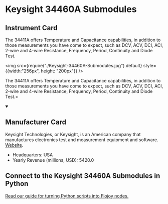 
# Keysight 34460A Submodules

## Instrument Card

<div className="flex">

<div>

The 34411A offers Temperature and Capacitance capabilities, in addition to those measurements you have come to expect, such as DCV, ACV, DCI, ACI, 2-wire and 4-wire Resistance, Frequency, Period, Continuity and Diode Test.

</div>

<img src={require("./Keysight-34460A-Submodules.jpg").default} style={{width:"256px", height: "200px"}} />

</div>

The 34411A offers Temperature and Capacitance capabilities, in addition to those measurements you have come to expect, such as DCV, ACV, DCI, ACI, 2-wire and 4-wire Resistance, Frequency, Period, Continuity and Diode Test.>

<details open>
<summary><h2>Manufacturer Card</h2></summary>

Keysight Technologies, or Keysight, is an American company that manufactures electronics test and measurement equipment and software. <a href="https://www.keysight.com/us/en/home.html">Website</a>.

<ul>
  <li>Headquarters: USA</li>
  <li>Yearly Revenue (millions, USD): 5420.0</li>
</ul>
</details>

## Connect to the Keysight 34460A Submodules in Python

[Read our guide for turning Python scripts into Flojoy nodes.](https://docs.flojoy.ai/custom-nodes/creating-custom-node/)


